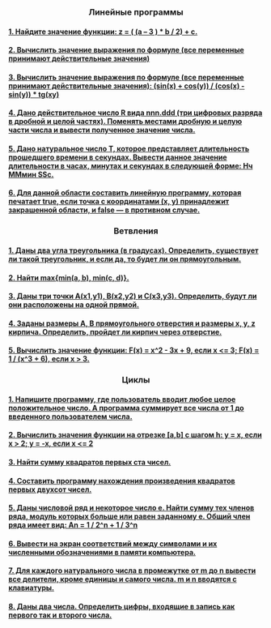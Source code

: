 ### <h3 align="center">Линейные программы</h1>
#### [1. Найдите значение функции: z = ( (a – 3 ) * b / 2) + c.](https://github.com/mkhlktvnk/Introduction-To-Java-EPAM-Course/tree/main/Basics%20of%20software%20code%20development/Task-1)
#### [2.	Вычислить значение выражения по формуле (все переменные принимают действительные значения)](https://github.com/mkhlktvnk/Introduction-To-Java-EPAM-Course/tree/main/Basics%20of%20software%20code%20development/Task-2)
#### [3. Вычислить значение выражения по формуле (все переменные принимают действительные значения): (sin(x) + cos(y)) / (cos(x) - sin(y)) * tg(xy)](https://github.com/mkhlktvnk/Introduction-To-Java-EPAM-Course/tree/main/Basics%20of%20software%20code%20development/Task-3)
#### [4. Дано действительное число R вида nnn.ddd (три цифровых разряда в дробной и целой частях). Поменять местами дробную и целую части числа и вывести полученное значение числа.](https://github.com/mkhlktvnk/Introduction-To-Java-EPAM-Course/tree/main/Basics%20of%20software%20code%20development/Task-4)
#### [5.	Дано натуральное число Т, которое представляет длительность прошедшего времени в секундах. Вывести данное значение длительности в часах, минутах и секундах в следующей форме: Нч ММмин SSc.](https://github.com/mkhlktvnk/Introduction-To-Java-EPAM-Course/tree/main/Basics%20of%20software%20code%20development/Task-5)
#### [6. Для данной области составить линейную программу, которая печатает true, если точка с координатами (х, у) принадлежит закрашенной области, и false — в противном случае.](https://github.com/mkhlktvnk/Introduction-To-Java-EPAM-Course/tree/main/Basics%20of%20software%20code%20development/Task-6)
### <h3 align="center">Ветвления</h1>
#### [1.	Даны два угла треугольника (в градусах). Определить, существует ли такой треугольник, и если да, то будет ли он прямоугольным.](https://github.com/mkhlktvnk/Introduction-To-Java-EPAM-Course/tree/main/Basics%20of%20software%20code%20development/Task-7)
#### [2. Найти max{min(a, b), min(c, d)}.](https://github.com/mkhlktvnk/Introduction-To-Java-EPAM-Course/tree/main/Basics%20of%20software%20code%20development/Task-8)
#### [3. Даны три точки А(х1,у1), В(х2,у2) и С(х3,у3). Определить, будут ли они расположены на одной прямой.](https://github.com/mkhlktvnk/Introduction-To-Java-EPAM-Course/tree/main/Basics%20of%20software%20code%20development/Task-9)
#### [4. Заданы размеры А, В прямоугольного отверстия и размеры х, у, z кирпича. Определить, пройдет ли кирпич через отверстие.](https://github.com/mkhlktvnk/Introduction-To-Java-EPAM-Course/tree/main/Basics%20of%20software%20code%20development/Task-10)
#### [5. Вычислить значение функции: F(x) = x^2 - 3x + 9, если x <= 3; F(x) = 1 / (x^3 + 6), если x > 3.](https://github.com/mkhlktvnk/Introduction-To-Java-EPAM-Course/tree/main/Basics%20of%20software%20code%20development/Task-11)
### <h3 align="center">Циклы</h1>
#### [1. Напишите программу, где пользователь вводит любое целое положительное число. А программа суммирует все числа от 1 до введенного пользователем числа.](https://github.com/mkhlktvnk/Introduction-To-Java-EPAM-Course/tree/main/Basics%20of%20software%20code%20development/Task-12)
#### [2.	Вычислить значения функции на отрезке [а,b] c шагом h: y = x, если x > 2; y = -x, если x <= 2](https://github.com/mkhlktvnk/Introduction-To-Java-EPAM-Course/tree/main/Basics%20of%20software%20code%20development/Task-13)
#### [3. Найти сумму квадратов первых ста чисел.](https://github.com/mkhlktvnk/Introduction-To-Java-EPAM-Course/tree/main/Basics%20of%20software%20code%20development/Task-14)
#### [4.	Составить программу нахождения произведения квадратов первых двухсот чисел.](https://github.com/mkhlktvnk/Introduction-To-Java-EPAM-Course/tree/main/Basics%20of%20software%20code%20development/Task-15)
#### [5.	Даны числовой ряд и некоторое число е. Найти сумму тех членов ряда, модуль которых больше или равен заданному е. Общий член ряда имеет вид: An = 1 / 2^n + 1 / 3^n](https://github.com/mkhlktvnk/Introduction-To-Java-EPAM-Course/tree/main/Basics%20of%20software%20code%20development/Task-16)
#### [6.	Вывести на экран соответствий между символами и их численными обозначениями в памяти компьютера.](https://github.com/mkhlktvnk/Introduction-To-Java-EPAM-Course/tree/main/Basics%20of%20software%20code%20development/Task-17)
#### [7.	Для каждого натурального числа в промежутке от m до n вывести все делители, кроме единицы и самого числа. m и n вводятся с клавиатуры.](https://github.com/mkhlktvnk/Introduction-To-Java-EPAM-Course/tree/main/Basics%20of%20software%20code%20development/Task-18)
#### [8.	Даны два числа. Определить цифры, входящие в запись как первого так и второго числа.](https://github.com/mkhlktvnk/Introduction-To-Java-EPAM-Course/tree/main/Basics%20of%20software%20code%20development/Task-19)
